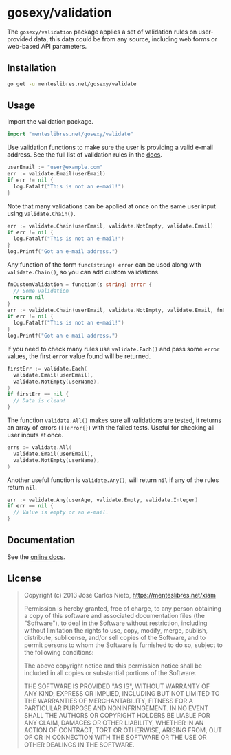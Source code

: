 # gosexy/validation

The `gosexy/validation` package applies a set of validation rules on
user-provided data, this data could be from any source, including web forms or
web-based API parameters.

## Installation

```sh
go get -u menteslibres.net/gosexy/validate
```

## Usage

Import the validation package.

```go
import "menteslibres.net/gosexy/validate"
```

Use validation functions to make sure the user is providing a valid e-mail
address. See the full list of validation rules in the [docs][1].

```go
userEmail := "user@example.com"
err := validate.Email(userEmail)
if err != nil {
  log.Fatalf("This is not an e-mail!")
}
```

Note that many validations can be applied at once on the same user input using
`validate.Chain()`.

```go
err := validate.Chain(userEmail, validate.NotEmpty, validate.Email)
if err != nil {
  log.Fatalf("This is not an e-mail!")
}
log.Printf("Got an e-mail address.")
```

Any function of the form `func(string) error` can be used along with
`validate.Chain()`, so you can add custom validations.

```go
fnCustomValidation = function(s string) error {
  // Some validation
  return nil
}
err := validate.Chain(userEmail, validate.NotEmpty, validate.Email, fnCustomValidation)
if err != nil {
  log.Fatalf("This is not an e-mail!")
}
log.Printf("Got an e-mail address.")
```

If you need to check many rules use `validate.Each()` and pass some `error`
values, the first `error` value found will be returned.

```go
firstErr := validate.Each(
  validate.Email(userEmail),
  validate.NotEmpty(userName),
)
if firstErr == nil {
  // Data is clean!
}
```

The function `validate.All()` makes sure all validations are tested, it returns
an array of errors (`[]error{}`) with the failed tests. Useful for checking
all user inputs at once.

```go
errs := validate.All(
  validate.Email(userEmail),
  validate.NotEmpty(userName),
)
```

Another useful function is `validate.Any()`, will return `nil` if any of the
rules return `nil`.

```go
err := validate.Any(userAge, validate.Empty, validate.Integer)
if err == nil {
  // Value is empty or an e-mail.
}
```

## Documentation

See the [online docs][1].

## License

>  Copyright (c) 2013 José Carlos Nieto, https://menteslibres.net/xiam
>
>  Permission is hereby granted, free of charge, to any person obtaining
>  a copy of this software and associated documentation files (the
>  "Software"), to deal in the Software without restriction, including
>  without limitation the rights to use, copy, modify, merge, publish,
>  distribute, sublicense, and/or sell copies of the Software, and to
>  permit persons to whom the Software is furnished to do so, subject to
>  the following conditions:
>
>  The above copyright notice and this permission notice shall be
>  included in all copies or substantial portions of the Software.
>
>  THE SOFTWARE IS PROVIDED "AS IS", WITHOUT WARRANTY OF ANY KIND,
>  EXPRESS OR IMPLIED, INCLUDING BUT NOT LIMITED TO THE WARRANTIES OF
>  MERCHANTABILITY, FITNESS FOR A PARTICULAR PURPOSE AND
>  NONINFRINGEMENT. IN NO EVENT SHALL THE AUTHORS OR COPYRIGHT HOLDERS BE
>  LIABLE FOR ANY CLAIM, DAMAGES OR OTHER LIABILITY, WHETHER IN AN ACTION
>  OF CONTRACT, TORT OR OTHERWISE, ARISING FROM, OUT OF OR IN CONNECTION
>  WITH THE SOFTWARE OR THE USE OR OTHER DEALINGS IN THE SOFTWARE.

[1]: http://godoc.org/menteslibres.net/gosexy/validate
